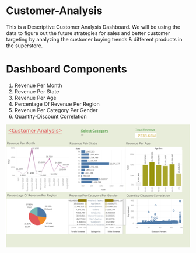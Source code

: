 # Customer-Analysis
This is a Descriptive Customer Analysis Dashboard. We will be using the data to figure out the future strategies for sales and better customer targeting by analyzing the customer buying trends &amp; different products in the superstore.

# Dashboard Components
1. Revenue Per Month
2. Revenue Per State
3. Revenue Per Age
4. Percentage Of Revenue Per Region
5. Revenue Per Category Per Gender
6. Quantity-Discount Correlation

![This is an image](https://github.com/Sanskar02/Customer-Analysis/blob/aebf708158b3fa9f3805e5d64ff673606af17237/Customer%20Analysis.png)
